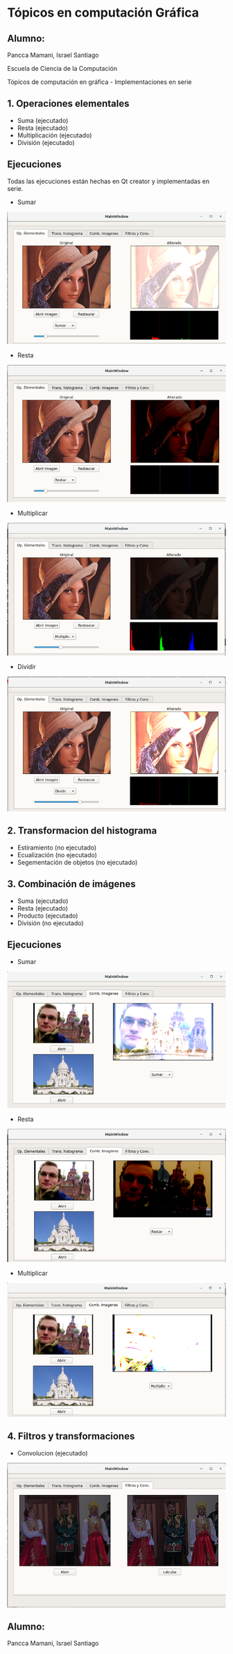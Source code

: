 # Tópicos en computación Gráfica
## Alumno:
Pancca Mamani, Israel Santiago
 
Escuela de Ciencia de la Computación


Tópicos de computación en gráfica - Implementaciones en serie

## **1. Operaciones elementales**
- Suma (ejecutado)
- Resta (ejecutado)
- Multiplicación (ejecutado)
- División (ejecutado)
## Ejecuciones
Todas las ejecuciones están hechas en Qt creator y implementadas en serie.
- Sumar

![alt text](resultados/OpSumar.png)


- Resta

![alt text](resultados/OpRestar.png)


- Multiplicar

![alt text](resultados/OpMultiplicar.png)


- Dividir

![alt text](resultados/OpDividir.png)
## **2. Transformacion del histograma**
- Estiramiento (no ejecutado) 
- Ecualización (no ejecutado)
- Segementación de objetos (no ejecutado)
## **3. Combinación de imágenes**
- Suma (ejecutado)
- Resta (ejecutado)
- Producto (ejecutado)
- División (no ejecutado)
## Ejecuciones
- Sumar

![alt text](resultados/combSumar.png)


- Resta

![alt text](resultados/combRestar.png)


- Multiplicar

![alt text](resultados/combMultiplicar.png)


## **4. Filtros y transformaciones**
- Convolucion (ejecutado)

![alt text](resultados/filtroConv.png)

## Alumno:
Pancca Mamani, Israel Santiago
